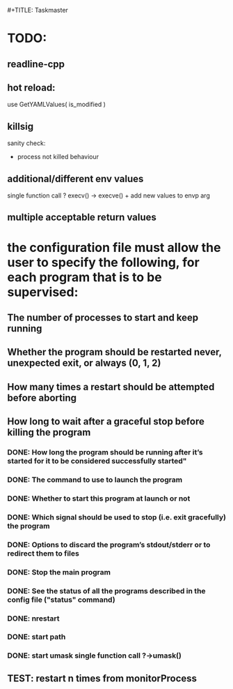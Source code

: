 #+TITLE: Taskmaster

# TODO:
## readline-cpp

## hot reload:
use GetYAMLValues( is_modified )
## killsig
sanity check:
- process not killed behaviour
## additional/different env values
single function call ? execv() -> execve() + add new values to envp arg
## multiple acceptable return values

# the configuration file must allow the user to specify the following, for each program that is to be supervised:
## The number of processes to start and keep running
## Whether the program should be restarted never, unexpected exit, or always (0, 1, 2)
## How many times a restart should be attempted before aborting
## How long to wait after a graceful stop before killing the program
### DONE: How long the program should be running after it’s started for it to be considered successfully started"
### DONE: The command to use to launch the program
### DONE: Whether to start this program at launch or not
### DONE: Which signal should be used to stop (i.e. exit gracefully) the program
### DONE: Options to discard the program’s stdout/stderr or to redirect them to files
### DONE: Stop the main program
### DONE: See the status of all the programs described in the config file ("status" command)
### DONE: nrestart
### DONE: start path
### DONE: start umask single function call ?->umask()
## TEST: restart n times from monitorProcess
